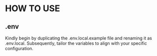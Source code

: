 # HOW TO USE

## .env
Kindly begin by duplicating the .env.local.example file and renaming it as .env.local. Subsequently, tailor the variables to align with your specific configuration.
